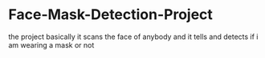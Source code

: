 # Face-Mask-Detection-Project
the project basically it scans the face of anybody and it tells and detects if i am wearing a mask or not
